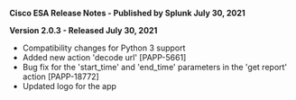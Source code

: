 **Cisco ESA Release Notes - Published by Splunk July 30, 2021**


**Version 2.0.3 - Released July 30, 2021**

* Compatibility changes for Python 3 support
* Added new action 'decode url' [PAPP-5661]
* Bug fix for the 'start\_time' and 'end\_time' parameters in the 'get report' action [PAPP-18772]
* Updated logo for the app
